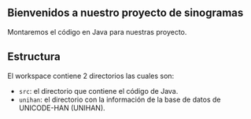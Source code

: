 ## Bienvenidos a nuestro proyecto de sinogramas

Montaremos el código en Java para nuestras proyecto.

## Estructura

El workspace contiene 2 directorios las cuales son:

- `src`: el directorio que contiene el código de Java.
- `unihan`: el directorio con la información de la base de datos de UNICODE-HAN (UNIHAN).
